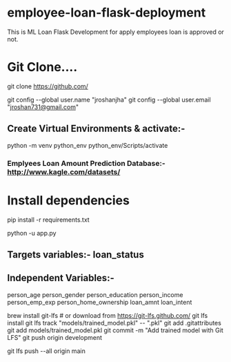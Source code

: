 # employee-loan-flask-deployment
This is ML Loan Flask Development for apply employees loan is approved or not.

# Git Clone....
git clone https://github.com/ 

git config --global user.name "jroshanjha"
git config --global user.email "jroshan731@gmail.com"

## Create Virtual Environments & activate:- 
python -m venv python_env
python_env/Scripts/activate

### Emplyees Loan Amount Prediction Database:- http://www.kagle.com/datasets/

# Install dependencies
pip install -r requirements.txt

python -u app.py
## Targets variables:-  loan_status 

## Independent Variables:-
person_age	person_gender	person_education	person_income	person_emp_exp	person_home_ownership	loan_amnt	loan_intent

brew install git-lfs              # or download from https://git-lfs.github.com/
git lfs install
git lfs track "models/trained_model.pkl"  -- ".pkl"
git add .gitattributes
git add models/trained_model.pkl 
git commit -m "Add trained model with Git LFS"
git push origin development

git lfs push --all origin main

